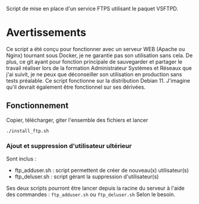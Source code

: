 Script de mise en place d'un service FTPS utilisant le paquet VSFTPD.
# Avertissements
Ce script a été conçu pour fonctionner avec un serveur WEB (Apache ou Nginx) tournant sous Docker, je ne garantie pas son utilisation sans cela. De plus, ce git ayant pour fonction principale de sauvegarder et partager le travail réaliser lors de la formation Administrateur Systèmes et Réseaux que j'ai suivit, je ne peux que déconseiller son utilisation en production sans tests préalable.
Ce script fonctionne sur la distribution Debian 11. J'imagine qu'il devrait également être fonctionnel sur ses dérivées.
## Fonctionnement
Copier, télécharger, giter l'ensemble des fichiers et lancer

`./install_ftp.sh`

### Ajout et suppression d'utilisateur ultérieur
Sont inclus : 
- ftp_adduser.sh : script permettent de créer de nouveau(x) utilisateur(s)
- ftp_deluser.sh : script gérant la suppression d'utilisateur(s)

Ses deux scripts pourront être lancer depuis la racine du serveur à l'aide des commandes : `ftp_adduser.sh` ou `ftp_deluser.sh`
Selon le besoin.
